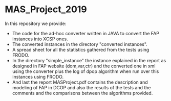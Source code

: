 # MAS_Project_2019

In this repository we provide:
* The code for the ad-hoc converter written in JAVA to convert the FAP instances into XCSP ones.
* The converted instances in the directory "converted instances".
* A spread sheet for all the statistics gathered from the tests using FRODO.
* In the directory "simple_instance" the instance explained in the report as designed in FAP website (dom,var,ctr) and the converted one in xml using the converter plus the log of dpop algorithm when run over this instances using FRODO.
* And last the report MASProject.pdf contains the description and modeling of FAP in DCOP and also the results of the tests and the comments and the comparisons between the algorithms provided.

